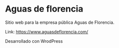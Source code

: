 # Aguas de florencia

Sitio web para la empresa pública Aguas de Florencia. 

Link: https://www.aguasdeflorencia.com/

Desarrollado con WrodPress
